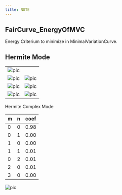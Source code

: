```yaml
---
title: NOTE
---
```


## FairCurve_EnergyOfMVC

Energy Criterium to minimize in MinimalVariationCurve.

## Hermite Mode

|                                         |                                         |
| --------------------------------------- | --------------------------------------- |
| ![pic](tmp/po_hermite_modes_TE_0_0.png) |                                         |
| ![pic](tmp/po_hermite_modes_TE_0_1.png) | ![pic](tmp/po_hermite_modes_TE_1_0.png) |
| ![pic](tmp/po_hermite_modes_TE_0_2.png) | ![pic](tmp/po_hermite_modes_TE_2_0.png) |
| ![pic](tmp/po_hermite_modes_TE_0_3.png) | ![pic](tmp/po_hermite_modes_TE_3_0.png) |

Hermite Complex Mode

| m   | n   | coef  |
| --- | --- | :---- |
| 0   | 0   | 0.98  |
| 0   | 1   | 0.00  |
| 1   | 0   | 0.00  |
| 1   | 1   | 0.01  |
| 0   | 2   | 0.01  |
| 2   | 0   | 0.01  |
| 3   | 0   | 0.00  |

![pic](tmp/po_hermite.png)
